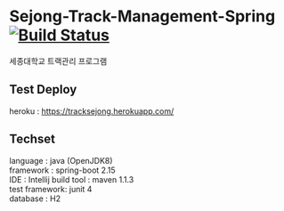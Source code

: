 # Sejong-Track-Management-Spring [![Build Status](https://travis-ci.org/riyenas0925/Sejong_Track_Management.svg?branch=develop)](https://travis-ci.org/riyenas0925/Sejong_Track_Management)
세종대학교 트랙관리 프로그램

## Test Deploy
heroku : https://tracksejong.herokuapp.com/

## Techset  
language : java (OpenJDK8)  
framework : spring-boot 2.15   
IDE : Intellij 
build tool : maven 1.1.3  
test framework: junit 4  
database : H2  
